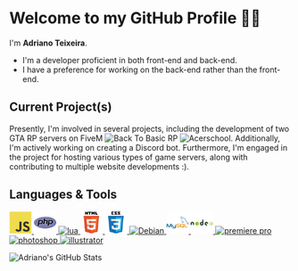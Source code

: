 # Welcome to my GitHub Profile 👋🏻
I'm **Adriano Teixeira**.
<br>
- I'm a developer proficient in both front-end and back-end.
- I have a preference for working on the back-end rather than the front-end.

## Current Project(s)
Presently, I'm involved in several projects, including the development of two GTA RP servers on FiveM ![Back To Basic RP](https://discord.gg/Nm2b2y9QUe) ![Acerschool](https://discord.gg/APPTvFFaYh). Additionally, I'm actively working on creating a Discord bot. Furthermore, I'm engaged in the project for hosting various types of game servers, along with contributing to multiple website developments :).

## Languages & Tools
<a href="https://developer.mozilla.org/en-US/docs/Web/JavaScript" target="_blank" rel="noreferrer">
    <img src="https://raw.githubusercontent.com/devicons/devicon/master/icons/javascript/javascript-original.svg" alt="javascript" width="40" height="40" />
</a>
<a href="https://www.php.net" target="_blank" rel="noreferrer">
    <img src="https://raw.githubusercontent.com/devicons/devicon/master/icons/php/php-original.svg" alt="php" width="40" height="40" />
</a>
<a href="https://www.lua.org" target="_blank" rel="noreferrer">
    <img src="https://cdn.jsdelivr.net/gh/devicons/devicon/icons/lua/lua-plain-wordmark.svg" alt="lua" width="40" height="40" />
</a>
<a href="https://www.w3.org/html/" target="_blank" rel="noreferrer">
    <img src="https://raw.githubusercontent.com/devicons/devicon/master/icons/html5/html5-original-wordmark.svg" alt="html5" width="40" height="40" />
</a>
<a href="https://www.w3schools.com/css/" target="_blank" rel="noreferrer">
    <img src="https://raw.githubusercontent.com/devicons/devicon/master/icons/css3/css3-original-wordmark.svg" alt="css3" width="40" height="40" />
</a>
<a href="https://www.debian.org/" target="_blank" rel="noreferrer">
    <img src="https://upload.wikimedia.org/wikipedia/commons/thumb/6/66/Openlogo-debianV2.svg/1200px-Openlogo-debianV2.svg.png" alt="Debian" width="40" height="40" />
</a>
<a href="https://www.mysql.com/" target="_blank" rel="noreferrer">
    <img src="https://raw.githubusercontent.com/devicons/devicon/master/icons/mysql/mysql-original-wordmark.svg" alt="mysql" width="40" height="40" />
</a>
<a href="https://nodejs.org" target="_blank" rel="noreferrer">
    <img src="https://raw.githubusercontent.com/devicons/devicon/master/icons/nodejs/nodejs-original-wordmark.svg" alt="nodejs" width="40" height="40" />
</a>
<a href="https://www.adobe.com/products/premiere.html" target="_blank" rel="noreferrer">
    <img src="https://media.discordapp.net/attachments/803355011849257042/962822668367826995/Premiere_pro_logo.png" alt="premiere pro" width="40" height="40" />
</a>
<a href="https://www.adobe.com/products/photoshop.html" target="_blank" rel="noreferrer">
    <img src="https://media.discordapp.net/attachments/803355011849257042/962822514491396136/Adobe_Photoshop.png" alt="photoshop" width="40" height="40" />
</a>
<a href="https://www.adobe.com/products/illustrator.html" target="_blank" rel="noreferrer">
    <img src="https://media.discordapp.net/attachments/803355011849257042/962822784130621470/Adobe_Illustrator_Logo.png" alt="illustrator" width="40" height="40" />
</a>

<br>

![Adriano's GitHub Stats](https://github-readme-stats.vercel.app/api?username=AdrianoTxr&theme=react&show_icons=true)
